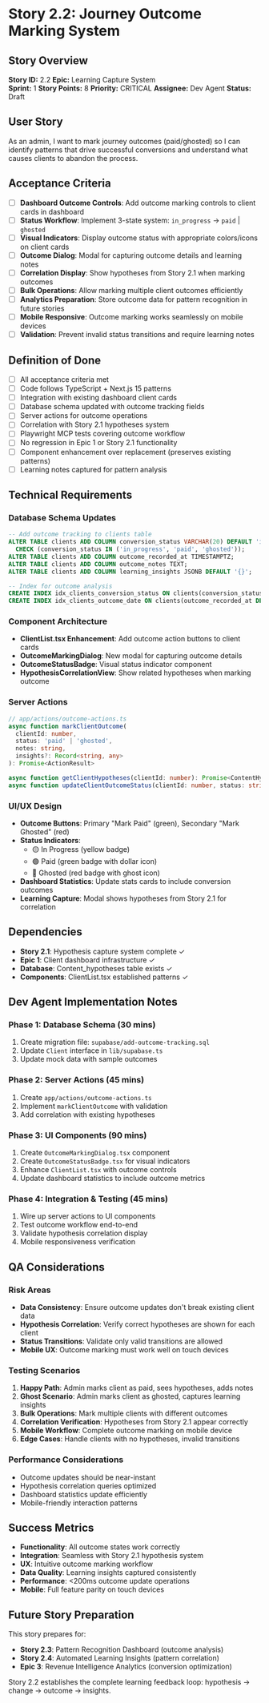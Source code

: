# Story 2.2: Journey Outcome Marking System

## Story Overview
**Story ID:** 2.2
**Epic:** Learning Capture System  
**Sprint:** 1
**Story Points:** 8
**Priority:** CRITICAL
**Assignee:** Dev Agent
**Status:** Draft

## User Story
As an admin, I want to mark journey outcomes (paid/ghosted) so I can identify patterns that drive successful conversions and understand what causes clients to abandon the process.

## Acceptance Criteria
- [ ] **Dashboard Outcome Controls**: Add outcome marking controls to client cards in dashboard
- [ ] **Status Workflow**: Implement 3-state system: `in_progress` → `paid` | `ghosted`
- [ ] **Visual Indicators**: Display outcome status with appropriate colors/icons on client cards
- [ ] **Outcome Dialog**: Modal for capturing outcome details and learning notes
- [ ] **Correlation Display**: Show hypotheses from Story 2.1 when marking outcomes
- [ ] **Bulk Operations**: Allow marking multiple client outcomes efficiently
- [ ] **Analytics Preparation**: Store outcome data for pattern recognition in future stories
- [ ] **Mobile Responsive**: Outcome marking works seamlessly on mobile devices
- [ ] **Validation**: Prevent invalid status transitions and require learning notes

## Definition of Done
- [ ] All acceptance criteria met
- [ ] Code follows TypeScript + Next.js 15 patterns
- [ ] Integration with existing dashboard client cards
- [ ] Database schema updated with outcome tracking fields
- [ ] Server actions for outcome operations
- [ ] Correlation with Story 2.1 hypotheses system
- [ ] Playwright MCP tests covering outcome workflow
- [ ] No regression in Epic 1 or Story 2.1 functionality
- [ ] Component enhancement over replacement (preserves existing patterns)
- [ ] Learning notes captured for pattern analysis

## Technical Requirements

### Database Schema Updates
```sql
-- Add outcome tracking to clients table
ALTER TABLE clients ADD COLUMN conversion_status VARCHAR(20) DEFAULT 'in_progress' 
  CHECK (conversion_status IN ('in_progress', 'paid', 'ghosted'));
ALTER TABLE clients ADD COLUMN outcome_recorded_at TIMESTAMPTZ;
ALTER TABLE clients ADD COLUMN outcome_notes TEXT;
ALTER TABLE clients ADD COLUMN learning_insights JSONB DEFAULT '{}';

-- Index for outcome analysis
CREATE INDEX idx_clients_conversion_status ON clients(conversion_status);
CREATE INDEX idx_clients_outcome_date ON clients(outcome_recorded_at DESC);
```

### Component Architecture
- **ClientList.tsx Enhancement**: Add outcome action buttons to client cards
- **OutcomeMarkingDialog**: New modal for capturing outcome details
- **OutcomeStatusBadge**: Visual status indicator component
- **HypothesisCorrelationView**: Show related hypotheses when marking outcome

### Server Actions
```typescript
// app/actions/outcome-actions.ts
async function markClientOutcome(
  clientId: number, 
  status: 'paid' | 'ghosted',
  notes: string,
  insights?: Record<string, any>
): Promise<ActionResult>

async function getClientHypotheses(clientId: number): Promise<ContentHypothesis[]>
async function updateClientOutcomeStatus(clientId: number, status: string): Promise<ActionResult>
```

### UI/UX Design
- **Outcome Buttons**: Primary "Mark Paid" (green), Secondary "Mark Ghosted" (red)
- **Status Indicators**: 
  - 🟡 In Progress (yellow badge)
  - 🟢 Paid (green badge with dollar icon)
  - 🔴 Ghosted (red badge with ghost icon)
- **Dashboard Statistics**: Update stats cards to include conversion outcomes
- **Learning Capture**: Modal shows hypotheses from Story 2.1 for correlation

## Dependencies
- **Story 2.1**: Hypothesis capture system complete ✓
- **Epic 1**: Client dashboard infrastructure ✓
- **Database**: Content_hypotheses table exists ✓
- **Components**: ClientList.tsx established patterns ✓

## Dev Agent Implementation Notes

### Phase 1: Database Schema (30 mins)
1. Create migration file: `supabase/add-outcome-tracking.sql`
2. Update `Client` interface in `lib/supabase.ts`
3. Update mock data with sample outcomes

### Phase 2: Server Actions (45 mins)
1. Create `app/actions/outcome-actions.ts`
2. Implement `markClientOutcome` with validation
3. Add correlation with existing hypotheses

### Phase 3: UI Components (90 mins)
1. Create `OutcomeMarkingDialog.tsx` component
2. Create `OutcomeStatusBadge.tsx` for visual indicators
3. Enhance `ClientList.tsx` with outcome controls
4. Update dashboard statistics to include outcome metrics

### Phase 4: Integration & Testing (45 mins)
1. Wire up server actions to UI components
2. Test outcome workflow end-to-end
3. Validate hypothesis correlation display
4. Mobile responsiveness verification

## QA Considerations

### Risk Areas
- **Data Consistency**: Ensure outcome updates don't break existing client data
- **Hypothesis Correlation**: Verify correct hypotheses are shown for each client
- **Status Transitions**: Validate only valid transitions are allowed
- **Mobile UX**: Outcome marking must work well on touch devices

### Testing Scenarios
1. **Happy Path**: Admin marks client as paid, sees hypotheses, adds notes
2. **Ghost Scenario**: Admin marks client as ghosted, captures learning insights
3. **Bulk Operations**: Mark multiple clients with different outcomes
4. **Correlation Verification**: Hypotheses from Story 2.1 appear correctly
5. **Mobile Workflow**: Complete outcome marking on mobile device
6. **Edge Cases**: Handle clients with no hypotheses, invalid transitions

### Performance Considerations
- Outcome updates should be near-instant
- Hypothesis correlation queries optimized
- Dashboard statistics update efficiently
- Mobile-friendly interaction patterns

## Success Metrics
- **Functionality**: All outcome states work correctly
- **Integration**: Seamless with Story 2.1 hypothesis system
- **UX**: Intuitive outcome marking workflow
- **Data Quality**: Learning insights captured consistently
- **Performance**: <200ms outcome update operations
- **Mobile**: Full feature parity on touch devices

## Future Story Preparation
This story prepares for:
- **Story 2.3**: Pattern Recognition Dashboard (outcome analysis)
- **Story 2.4**: Automated Learning Insights (pattern correlation)
- **Epic 3**: Revenue Intelligence Analytics (conversion optimization)

Story 2.2 establishes the complete learning feedback loop: hypothesis → change → outcome → insights.